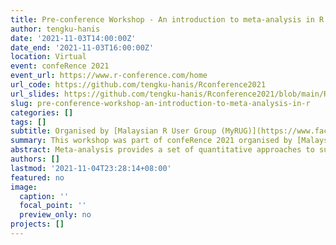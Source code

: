 ```yaml
---
title: Pre-conference Workshop - An introduction to meta-analysis in R
author: tengku-hanis
date: '2021-11-03T14:00:00Z'
date_end: '2021-11-03T16:00:00Z'
location: Virtual
event: confeRence 2021
event_url: https://www.r-conference.com/home
url_code: https://github.com/tengku-hanis/Rconference2021
url_slides: https://github.com/tengku-hanis/Rconference2021/blob/main/Rconf2021-meta-analysis.pdf
slug: pre-conference-workshop-an-introduction-to-meta-analysis-in-r
categories: []
tags: []
subtitle: Organised by [Malaysian R User Group (MyRUG)](https://www.facebook.com/rusergroupmalaysia/)
summary: This workshop was part of confeRence 2021 organised by [Malaysian R User Group (MyRUG)](https://www.facebook.com/rusergroupmalaysia/)
abstract: Meta-analysis provides a set of quantitative approaches to summarise previous scientific studies, and draw a meaningful conclusion in regards to the area of study. This talk covered an introduction to a meta-analysis in R, mainly using meta, metafor and dmetar packages. Additionally, this talk included an explanation of a basic framework and jargon in meta-analysis.
authors: []
lastmod: '2021-11-04T23:28:14+08:00'
featured: no
image:
  caption: ''
  focal_point: ''
  preview_only: no
projects: []
---
```

